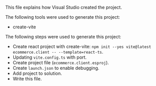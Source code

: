 This file explains how Visual Studio created the project.

The following tools were used to generate this project:
- create-vite

The following steps were used to generate this project:
- Create react project with create-vite: `npm init --yes vite@latest ecommerce.client -- --template=react-ts`.
- Updating `vite.config.ts` with port.
- Create project file (`ecommerce.client.esproj`).
- Create `launch.json` to enable debugging.
- Add project to solution.
- Write this file.
